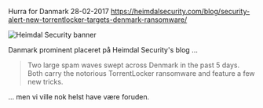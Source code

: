 Hurra for Danmark
28-02-2017
https://heimdalsecurity.com/blog/security-alert-new-torrentlocker-targets-denmark-ransomware/

![Heimdal Security banner](https://log.logiskhave.dk/static/20170228_heimdal-security.png)

Danmark prominent placeret på Heimdal Security's blog ...

> Two large spam waves swept across Denmark in the past 5 days. Both carry the notorious TorrentLocker ransomware and feature a few new tricks.

... men vi ville nok helst have være foruden.
